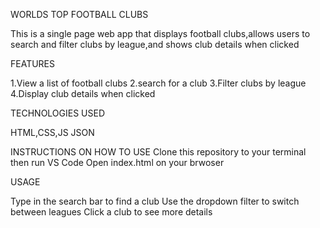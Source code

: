 WORLDS TOP FOOTBALL CLUBS

This is a single page web app that displays football clubs,allows users to search and filter clubs by league,and shows club details when clicked

FEATURES

1.View a list of football clubs
2.search for a club
3.Filter clubs by league
4.Display club details when clicked

TECHNOLOGIES USED

HTML,CSS,JS
JSON 

INSTRUCTIONS ON HOW TO USE
Clone this repository to your terminal then run VS Code
Open index.html on your brwoser

USAGE

Type in the search bar to find a club
Use the dropdown filter to switch between leagues
Click a club to see more details


